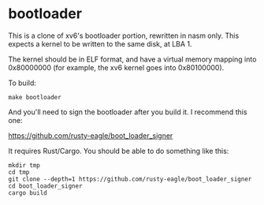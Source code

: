 # bootloader

This is a clone of xv6's bootloader portion, rewritten in nasm only.  This expects a kernel to be written to the same disk, at LBA 1.

The kernel should be in ELF format, and have a virtual memory mapping into 0x80000000 (for example, the xv6 kernel goes into 0x80100000).

To build:

```
make bootloader
```

And you'll need to sign the bootloader after you build it.  I recommend this one:

https://github.com/rusty-eagle/boot_loader_signer

It requires Rust/Cargo.  You should be able to do something like this:

```
mkdir tmp
cd tmp
git clone --depth=1 https://github.com/rusty-eagle/boot_loader_signer
cd boot_loader_signer
cargo build
```

